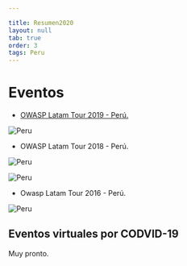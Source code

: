 ```yaml
---

title: Resumen2020
layout: null
tab: true
order: 3
tags: Peru
---
```


# Eventos

* [OWASP Latam Tour 2019 - Perú.](https://twitter.com/OWASP_Peru/status/1127392848196788224)

![Peru](https://pbs.twimg.com/profile_banners/322443324/1555721486/1500x500)

* OWASP Latam Tour 2018 - Perú.

![Peru](https://pbs.twimg.com/media/DaCL4SXX4AAXmmz?format=jpg&name=900x900)

![Peru](https://pbs.twimg.com/media/Db6qkEaUQAEYBT6?format=jpg&name=large)

* Owasp Latam Tour 2016 - Perú.

![Peru](https://pbs.twimg.com/media/CfYdRllWsAAELe4?format=jpg&name=medium)


## Eventos virtuales por CODVID-19

Muy pronto.
